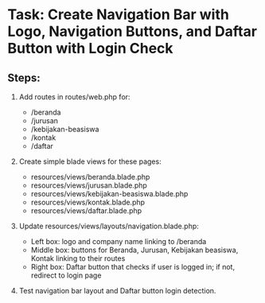 # Task: Create Navigation Bar with Logo, Navigation Buttons, and Daftar Button with Login Check

## Steps:
1. Add routes in routes/web.php for:
   - /beranda
   - /jurusan
   - /kebijakan-beasiswa
   - /kontak
   - /daftar

2. Create simple blade views for these pages:
   - resources/views/beranda.blade.php
   - resources/views/jurusan.blade.php
   - resources/views/kebijakan-beasiswa.blade.php
   - resources/views/kontak.blade.php
   - resources/views/daftar.blade.php

3. Update resources/views/layouts/navigation.blade.php:
   - Left box: logo and company name linking to /beranda
   - Middle box: buttons for Beranda, Jurusan, Kebijakan beasiswa, Kontak linking to their routes
   - Right box: Daftar button that checks if user is logged in; if not, redirect to login page

4. Test navigation bar layout and Daftar button login detection.
